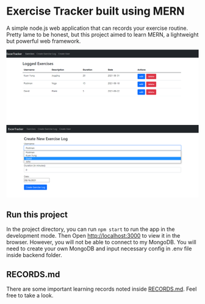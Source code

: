 # Exercise Tracker built using MERN

A simple node.js web application that can records your exercise routine. Pretty lame to be honest, but this project aimed to learn MERN, a lightweight but powerful web framework.

![Demo-01](Demo-Pictures/Demo-01.png)
![Demo-02](Demo-Pictures/Demo-02.png)

## Run this project

In the project directory, you can run `npm start` to run the app in the development mode. Then Open [http://localhost:3000](http://localhost:3000) to view it in the browser. However, you will not be able to connect to my MongoDB. You will need to create your own MongoDB and input necessary config in .env file inside backend folder.

## RECORDS.md

There are some important learning records noted inside [RECORDS.md](RECORDS.md). Feel free to take a look.